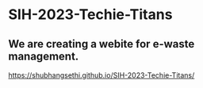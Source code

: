 # SIH-2023-Techie-Titans
## We are creating a webite for e-waste management.
https://shubhangsethi.github.io/SIH-2023-Techie-Titans/
